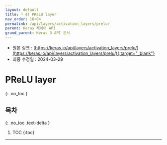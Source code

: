 ```yaml
---
layout: default
title: └ 4) PReLU layer
nav_order: 16+04
permalink: /api/layers/activation_layers/prelu/
parent: Keras 레이어 API
grand_parent: Keras 3 API 문서
---
```


* 원본 링크 : [https://keras.io/api/layers/activation_layers/prelu/](https://keras.io/api/layers/activation_layers/prelu/){:target="_blank"}
* 최종 수정일 : 2024-03-29

# PReLU layer
{: .no_toc }

## 목차
{: .no_toc .text-delta }

1. TOC
{:toc}

---
